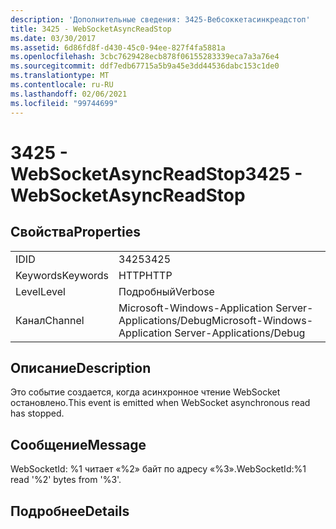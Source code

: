 ```yaml
---
description: 'Дополнительные сведения: 3425-Вебсоккетасинкреадстоп'
title: 3425 - WebSocketAsyncReadStop
ms.date: 03/30/2017
ms.assetid: 6d86fd8f-d430-45c0-94ee-827f4fa5881a
ms.openlocfilehash: 3cbc7629428ecb878f06155283339eca7a3a76e4
ms.sourcegitcommit: ddf7edb67715a5b9a45e3dd44536dabc153c1de0
ms.translationtype: MT
ms.contentlocale: ru-RU
ms.lasthandoff: 02/06/2021
ms.locfileid: "99744699"
---
```

# <a name="3425---websocketasyncreadstop"></a><span data-ttu-id="f41cd-103">3425 - WebSocketAsyncReadStop</span><span class="sxs-lookup"><span data-stu-id="f41cd-103">3425 - WebSocketAsyncReadStop</span></span>

## <a name="properties"></a><span data-ttu-id="f41cd-104">Свойства</span><span class="sxs-lookup"><span data-stu-id="f41cd-104">Properties</span></span>  
  
|||  
|-|-|  
|<span data-ttu-id="f41cd-105">ID</span><span class="sxs-lookup"><span data-stu-id="f41cd-105">ID</span></span>|<span data-ttu-id="f41cd-106">3425</span><span class="sxs-lookup"><span data-stu-id="f41cd-106">3425</span></span>|  
|<span data-ttu-id="f41cd-107">Keywords</span><span class="sxs-lookup"><span data-stu-id="f41cd-107">Keywords</span></span>|<span data-ttu-id="f41cd-108">HTTP</span><span class="sxs-lookup"><span data-stu-id="f41cd-108">HTTP</span></span>|  
|<span data-ttu-id="f41cd-109">Level</span><span class="sxs-lookup"><span data-stu-id="f41cd-109">Level</span></span>|<span data-ttu-id="f41cd-110">Подробный</span><span class="sxs-lookup"><span data-stu-id="f41cd-110">Verbose</span></span>|  
|<span data-ttu-id="f41cd-111">Канал</span><span class="sxs-lookup"><span data-stu-id="f41cd-111">Channel</span></span>|<span data-ttu-id="f41cd-112">Microsoft-Windows-Application Server-Applications/Debug</span><span class="sxs-lookup"><span data-stu-id="f41cd-112">Microsoft-Windows-Application Server-Applications/Debug</span></span>|  
  
## <a name="description"></a><span data-ttu-id="f41cd-113">Описание</span><span class="sxs-lookup"><span data-stu-id="f41cd-113">Description</span></span>  

 <span data-ttu-id="f41cd-114">Это событие создается, когда асинхронное чтение WebSocket остановлено.</span><span class="sxs-lookup"><span data-stu-id="f41cd-114">This event is emitted when WebSocket asynchronous read has stopped.</span></span>  
  
## <a name="message"></a><span data-ttu-id="f41cd-115">Сообщение</span><span class="sxs-lookup"><span data-stu-id="f41cd-115">Message</span></span>  

 <span data-ttu-id="f41cd-116">WebSocketId: %1 читает «%2» байт по адресу «%3».</span><span class="sxs-lookup"><span data-stu-id="f41cd-116">WebSocketId:%1 read '%2' bytes from '%3'.</span></span>  
  
## <a name="details"></a><span data-ttu-id="f41cd-117">Подробнее</span><span class="sxs-lookup"><span data-stu-id="f41cd-117">Details</span></span>
